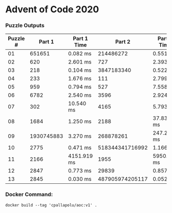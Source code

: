 <h1>Advent of Code 2020</h1>
<h3>Puzzle Outputs</h3>
<table>

<thead>

<tr><th>Puzzle #  </th><th>Part 1    </th><th>Part 1 Time  </th><th>Part 2         </th><th>Part 2 Time  </th><th>Tests #  </th><th>Tests Time  </th></tr>

</thead>

<tbody>

<tr><td>01        </td><td>651651    </td><td>0.082 ms     </td><td>214486272      </td><td>0.551 ms     </td><td>2        </td><td>0.554 ms    </td></tr>

<tr><td>02        </td><td>620       </td><td>2.601 ms     </td><td>727            </td><td>2.393 ms     </td><td>1003     </td><td>5.718 ms    </td></tr>

<tr><td>03        </td><td>218       </td><td>0.104 ms     </td><td>3847183340     </td><td>0.522 ms     </td><td>2        </td><td>0.517 ms    </td></tr>

<tr><td>04        </td><td>233       </td><td>1.676 ms     </td><td>111            </td><td>2.799 ms     </td><td>300      </td><td>5.521 ms    </td></tr>

<tr><td>05        </td><td>959       </td><td>0.794 ms     </td><td>527            </td><td>7.558 ms     </td><td>2        </td><td>7.411 ms    </td></tr>

<tr><td>06        </td><td>6782      </td><td>2.540 ms     </td><td>3596           </td><td>2.924 ms     </td><td>466      </td><td>5.117 ms    </td></tr>

<tr><td>07        </td><td>302       </td><td>10.540 ms    </td><td>4165           </td><td>5.793 ms     </td><td>3        </td><td>10.913 ms   </td></tr>

<tr><td>08        </td><td>1684      </td><td>1.250 ms     </td><td>2188           </td><td>37.831 ms    </td><td>2        </td><td>34.327 ms   </td></tr>

<tr><td>09        </td><td>1930745883</td><td>3.270 ms     </td><td>268878261      </td><td>247.243 ms   </td><td>2        </td><td>273.777 ms  </td></tr>

<tr><td>10        </td><td>2775      </td><td>0.471 ms     </td><td>518344341716992</td><td>1.166 ms     </td><td>3        </td><td>1.904 ms    </td></tr>

<tr><td>11        </td><td>2166      </td><td>4151.919 ms  </td><td>1955           </td><td>5950.312 ms  </td><td>2        </td><td>9242.127 ms </td></tr>

<tr><td>12        </td><td>2847      </td><td>0.773 ms     </td><td>29839          </td><td>0.857 ms     </td><td>2        </td><td>1.763 ms    </td></tr>

<tr><td>13        </td><td>2845      </td><td>0.030 ms     </td><td>487905974205117</td><td>0.052 ms     </td><td>7        </td><td>0.094 ms    </td></tr>

</tbody>

</table>

<h3>Docker Command:</h3>
<p><code>docker build --tag 'cpallapolu/aoc:v1' .</code></p>